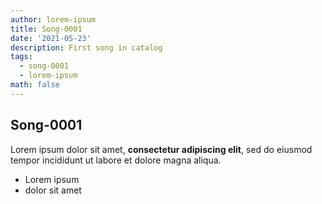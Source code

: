 ```yaml
---
author: lorem-ipsum
title: Song-0001
date: '2021-05-23'
description: First song in catalog
tags:
  - song-0001
  - lorem-ipsum
math: false
---
```

## Song-0001

Lorem ipsum dolor sit amet, **consectetur adipiscing elit**, sed do eiusmod tempor incididunt ut labore et dolore magna aliqua.

*   Lorem ipsum
*   dolor sit amet
